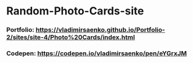 # Random-Photo-Cards-site

### Portfolio: https://vladimirsaenko.github.io/Portfolio-2/sites/site-4/Photo%20Cards/index.html

### Codepen: https://codepen.io/vladimirsaenko/pen/eYGrxJM
